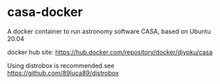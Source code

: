 # casa-docker
A docker container to run astronomy software CASA, based on Ubuntu 20.04

docker hub site:
https://hub.docker.com/repository/docker/djypku/casa

Using distrobox is recommended.see
https://github.com/89luca89/distrobox
